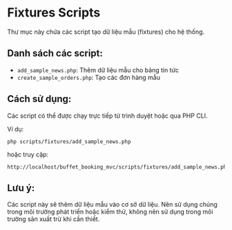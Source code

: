 # Fixtures Scripts

Thư mục này chứa các script tạo dữ liệu mẫu (fixtures) cho hệ thống.

## Danh sách các script:

- `add_sample_news.php`: Thêm dữ liệu mẫu cho bảng tin tức
- `create_sample_orders.php`: Tạo các đơn hàng mẫu

## Cách sử dụng:

Các script có thể được chạy trực tiếp từ trình duyệt hoặc qua PHP CLI.

Ví dụ:
```
php scripts/fixtures/add_sample_news.php
```

hoặc truy cập:
```
http://localhost/buffet_booking_mvc/scripts/fixtures/add_sample_news.php
```

## Lưu ý:

Các script này sẽ thêm dữ liệu mẫu vào cơ sở dữ liệu. Nên sử dụng chúng trong môi trường phát triển hoặc kiểm thử, không nên sử dụng trong môi trường sản xuất trừ khi cần thiết.
